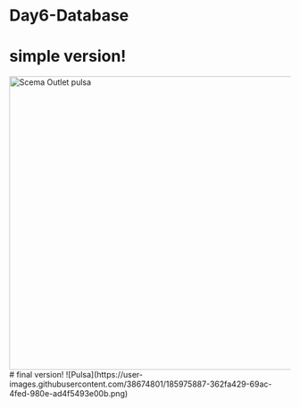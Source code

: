 # Day6-Database
# simple version!
<img width="526" alt="Scema Outlet pulsa" src="https://user-images.githubusercontent.com/38674801/185975731-e35580d6-b462-466e-81b8-725dc8914600.png">
# final version!
![Pulsa](https://user-images.githubusercontent.com/38674801/185975887-362fa429-69ac-4fed-980e-ad4f5493e00b.png)
